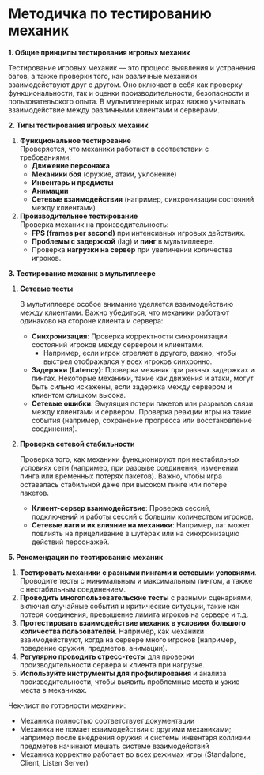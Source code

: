 # Методичка по тестированию механик

**1. Общие принципы тестирования игровых механик**

Тестирование игровых механик — это процесс выявления и устранения багов, а также проверки того, как различные механики взаимодействуют друг с другом. Оно включает в себя как проверку функциональности, так и оценки производительности, безопасности и пользовательского опыта. В мультиплеерных играх важно учитывать взаимодействие между различными клиентами и серверами.

**2. Типы тестирования игровых механик**

1. **Функциональное тестирование**\
   Проверяется, что механики работают в соответствии с требованиями:
   * **Движение персонажа**
   * **Механики боя** (оружие, атаки, уклонение)
   * **Инвентарь и предметы**
   * **Анимации**
   * **Сетевые взаимодействия** (например, синхронизация состояний между клиентами)
2. **Производительное тестирование**\
   Проверка механик на производительность:
   * **FPS (frames per second)** при интенсивных игровых действиях.
   * **Проблемы с задержкой** (lag) и **пинг** в мультиплеере.
   * Проверка **нагрузки на сервер** при увеличении количества игроков.

**3. Тестирование механик в мультиплеере**

1.  **Сетевые тесты**

    В мультиплеере особое внимание уделяется взаимодействию между клиентами. Важно убедиться, что механики работают одинаково на стороне клиента и сервера:

    * **Синхронизация**: Проверка корректности синхронизации состояний игроков между сервером и клиентами.
      * Например, если игрок стреляет в другого, важно, чтобы выстрел отображался у всех игроков синхронно.
    * **Задержки (Latency)**: Проверка механик при разных задержках и пингах. Некоторые механики, такие как движения и атаки, могут быть сильно искажены, если задержка между сервером и клиентом слишком высока.
    * **Сетевые ошибки**: Эмуляция потери пакетов или разрывов связи между клиентами и сервером. Проверка реакции игры на такие события (например, сохранение прогресса или восстановление соединения).
2.  **Проверка сетевой стабильности**

    Проверка того, как механики функционируют при нестабильных условиях сети (например, при разрыве соединения, изменении пинга или временных потерях пакетов). Важно, чтобы игра оставалась стабильной даже при высоком пинге или потере пакетов.

    * **Клиент-сервер взаимодействие**: Проверка сессий, подключений и работы сессий с большим количеством игроков.
    * **Сетевые лаги и их влияние на механики**: Например, лаг может повлиять на прицеливание в шутерах или на синхронизацию действий персонажей.

**5. Рекомендации по тестированию механик**

1. **Тестировать механики с разными пингами и сетевыми условиями**. Проводите тесты с минимальным и максимальным пингом, а также с нестабильным соединением.
2. **Проводить многопользовательские тесты** с разными сценариями, включая случайные события и критические ситуации, такие как потеря соединения, превышение лимита игроков на сервере и т.д.
3. **Протестировать взаимодействие механик в условиях большого количества пользователей**. Например, как механики взаимодействуют, когда на сервере много игроков (например, поведение оружия, предметов, анимации).
4. **Регулярно проводить стресс-тесты** для проверки производительности сервера и клиента при нагрузке.
5. **Используйте инструменты для профилирования** и анализа производительности, чтобы выявить проблемные места и узкие места в механиках.



Чек-лист по готовности механики:

* &#x20;Механика полностью соответствует документации
* Механика не ломает взаимодействия с другими механиками; например после внедрения оружия и системы инвентаря коллизии предметов начинают мешать системе взаимодействий
* Механика корректно работает во всех режимах игры (Standalone, Client, Listen Server)

